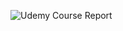 ![Udemy Course Report](https://github.com/ruthomolara/Udemy-Courses-Report/assets/140560092/85a73626-2276-4975-8253-11d143a6e830)
